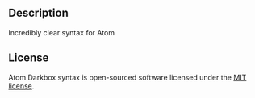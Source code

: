 <p align="center"
# Atom Darkbox syntax
<img title="Atom Darkbox syntax" alt="Atom Darkbox syntax logo" width="360px" src="https://raw.githubusercontent.com/thekhegay/atom-darkbox-syntax/master/atom-darkbox-syntax-logo.svg?sanitize=true">

## Description
Incredibly clear syntax for Atom

## License
Atom Darkbox syntax is open-sourced software licensed under the [MIT license](https://opensource.org/licenses/MIT).
